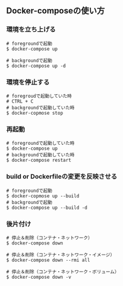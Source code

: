 ## Docker-composeの使い方
### 環境を立ち上げる
```
# foregroundで起動
$ docker-compose up

# backgroundで起動
$ docker-compose up -d
```

### 環境を停止する
```
# foregroudで起動していた時
# CTRL + C
# backgroundで起動していた時
$ docker-copmose stop
```

### 再起動
```
# foregroundで起動していた時
$ docker-compose up
# backgroundで起動していた時
$ docker-compose restart
```

### build or Dockerfileの変更を反映させる
```
# foregroundで起動
$ docker-copmose up --build
# backgroundで起動
$ docker-compose up --build -d
```

### 後片付け
```
# 停止＆削除（コンテナ・ネットワーク）
$ docker-compose down

# 停止＆削除（コンテナ・ネットワーク・イメージ）
$ docker-compose down --rmi all

# 停止＆削除（コンテナ・ネットワーク・ボリューム）
$ docker-compose down -v
```

